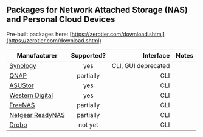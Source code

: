 ## Packages for Network Attached Storage (NAS) and Personal Cloud Devices

Pre-built packages here: [https://zerotier.com/download.shtml](https://zerotier.com/download.shtml)


| Manufacturer                | Supported?    | Interface            | Notes |
| --------------------------- |:-------------:| --------------------:| ----: |
| [Synology](synology)        | yes           | CLI, GUI deprecated  ||
| [QNAP](qnap)                | partially     | CLI                  ||
| [ASUStor](asustor)          | yes           | CLI                  ||
| [Western Digital](wd)       | yes           | CLI                  ||
| [FreeNAS](freenas)          | partially     | CLI                  ||
| [Netgear ReadyNAS](netgear) | partially     | CLI                  ||
| [Drobo](drobo)              | not yet       | CLI                  ||